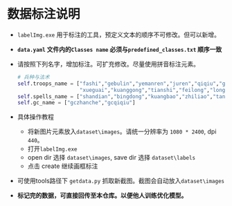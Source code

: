 # 数据标注说明

- `labelImg.exe` 用于标注的工具，预定义文本的顺序不可修改。但可以新增。
- **`data.yaml` 文件内的`Classes name` 必须与`predefined_classes.txt`  顺序一致**

- 请按照下列名字，增加标注。可扩充修改。尽量使用拼音标注元素。

    ```python
    # 兵种与法术
    self.troops_name = ["fashi","gebulin","yemanren","juren","qiqiu","gongjianshou","leilong","longbao","zhadanren",
                        "xueguai","kuanggong","tianshi","feilong","longqishi","pika","kuanggong","wangling","nvwu","longqishi","toushou","liequan"]
    self.spells_name = ["shandian","bingdong","kuangbao","zhiliao","tantiao","tiepi","shanghai","bianfu","yinxing"]
    self.gc_name = ["gczhanche","gcqiqiu"]
    ```

- 具体操作教程
  - 将新图片元素放入`dataset\images`。请统一分辨率为 `1080 * 2400`, dpi `440`。
  - 打开`labelImg.exe`
  - open dir 选择 `dataset\images`, save dir 选择 `dataset\labels`
  - 点击 create 继续画框标注

- 可使用tools路径下 `getdata.py` 抓取新截图。截图会自动放入`dataset\images`

- **标记完的数据，可直接回传至本仓库。以便他人训练优化模型。**

